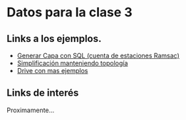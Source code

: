 # Datos para la clase 3

## Links a los ejemplos.

- [Generar Capa con SQL (cuenta de estaciones Ramsac)](https://gist.github.com/jjclavijo/23071beaa027f8d4106983f1261eccb3)
- [Simplificación manteniendo topología](https://gist.github.com/jjclavijo/1d83d46a0f91b9567a1e7847aba90233)
- [Drive con mas ejemplos](https://drive.google.com/drive/folders/1auQG6DrN4Fs2BmSQgXv6K5q2JXmtUUCx?usp=sharing)

## Links de interés

Proximamente...
